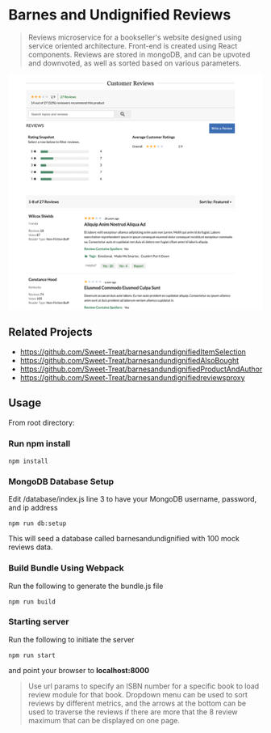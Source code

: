 # Barnes and Undignified Reviews

> Reviews microservice for a bookseller's website designed using service oriented architecture. Front-end is created using React components. Reviews are stored in mongoDB, and can be upvoted and downvoted, as well as sorted based on various parameters.

![Alt text](/sampleScreenshot.png?raw=true "Screenshot of microservice")

## Related Projects

  - https://github.com/Sweet-Treat/barnesandundignifiedItemSelection
  - https://github.com/Sweet-Treat/barnesandundignifiedAlsoBought
  - https://github.com/Sweet-Treat/barnesandundignifiedProductAndAuthor
  - https://github.com/Sweet-Treat/barnesandundignifiedreviewsproxy

## Usage
From root directory:
### Run npm install
```
npm install
```
### MongoDB Database Setup
Edit /database/index.js line 3 to have your MongoDB username, password, and ip address
```
npm run db:setup
```
This will seed a database called barnesandundignified with 100 mock reviews data.

### Build Bundle Using Webpack
Run the following to generate the bundle.js file
```
npm run build
```

### Starting server
Run the following to initiate the server
```
npm run start
```
and point your browser to **localhost:8000**

> Use url params to specify an ISBN number for a specific book to load review module for that book. Dropdown menu can be used to sort reviews by different metrics, and the arrows at the bottom can be used to traverse the reviews if there are more that the 8 review maximum that can be displayed on one page.
